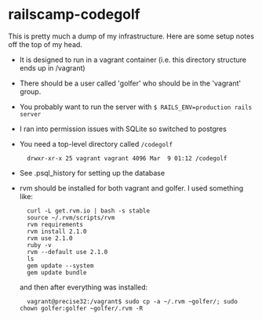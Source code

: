 railscamp-codegolf
==================

This is pretty much a dump of my infrastructure. Here are some setup notes off the top of my head.

* It is designed to run in a vagrant container (i.e. this directory structure ends up in /vagrant)
* There should be a user called 'golfer' who should be in the 'vagrant' group.
* You probably want to run the server with `$ RAILS_ENV=production rails server`
* I ran into permission issues with SQLite so switched to postgres
* You need a top-level directory called `/codegolf`

        drwxr-xr-x 25 vagrant vagrant 4096 Mar  9 01:12 /codegolf

* See .psql_history for setting up the database
* rvm should be installed for both vagrant and golfer. I used something like:

        curl -L get.rvm.io | bash -s stable
        source ~/.rvm/scripts/rvm
        rvm requirements
        rvm install 2.1.0
        rvm use 2.1.0
        ruby -v
        rvm --default use 2.1.0
        ls
        gem update --system
        gem update bundle

    and then after everything was installed:

        vagrant@precise32:/vagrant$ sudo cp -a ~/.rvm ~golfer/; sudo chown golfer:golfer ~golfer/.rvm -R
